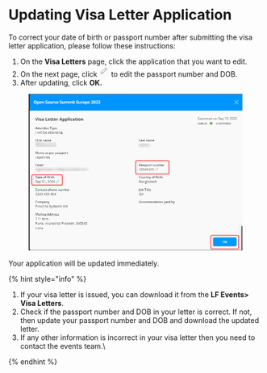 # Updating Visa Letter Application

To correct your date of birth or passport number after submitting the visa letter application, please follow these instructions:

1. On the **Visa Letters** page, click the application that you want to edit.
2. On the next page, click <img src="../../../.gitbook/assets/image.png" alt="" data-size="original"> to edit the passport number and DOB.
3. After updating, click **OK.**

<figure><img src="../../../.gitbook/assets/update visa letter.png" alt=""><figcaption></figcaption></figure>

Your application will be updated immediately.

{% hint style="info" %}
1. If your visa letter is issued, you can download it from the **LF Events> Visa Letters**.
2. Check if the passport number and DOB in your letter is correct. If not, then update your passport number and DOB and download the updated letter.
3. If any other information is incorrect in your visa letter then you need to contact the events team.\

{% endhint %}
